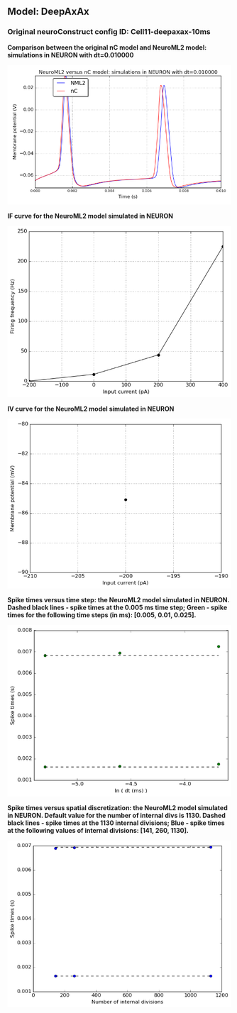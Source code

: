  
         
## Model: DeepAxAx

### Original neuroConstruct config ID: Cell11-deepaxax-10ms

**Comparison between the original nC model and NeuroML2 model: simulations in NEURON with dt=0.010000**

![Simulation](nC_vs_NML2_Cell11-deepaxax-10ms.png)

**IF curve for the NeuroML2 model simulated in NEURON**

![Simulation](IF_DeepAxAx.png)

**IV curve for the NeuroML2 model simulated in NEURON**

![Simulation](IV_DeepAxAx.png)

**Spike times versus time step: the NeuroML2 model simulated in NEURON.
Dashed black lines - spike times at the 0.005 ms time step; Green - spike times for the following time steps (in ms): [0.005, 0.01, 0.025].**

![Simulation](Dt_DeepAxAx.png)

**Spike times versus spatial discretization: the NeuroML2 model simulated in NEURON.
Default value for the number of internal divs is 1130.
Dashed black lines - spike times at the 1130 internal divisions; Blue - spike times at the following values of internal divisions:
[141, 260, 1130].**

![Simulation](Dx_DeepAxAx.png)
